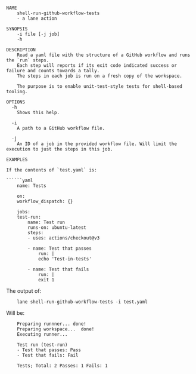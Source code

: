 ```
NAME
    shell-run-github-workflow-tests
    - a lane action

SYNOPSIS
    -i file [-j job]
    -h

DESCRIPTION
    Read a yaml file with the structure of a GitHub workflow and runs the `run` steps.
    Each step will reports if its exit code indicated success or failure and counts towards a tally.
    The steps in each job is run on a fresh copy of the workspace.

    The purpose is to enable unit-test-style tests for shell-based tooling.

OPTIONS
  -h
    Shows this help.

  -i
    A path to a GitHub workflow file.

  -j
    An ID of a job in the provided workflow file. Will limit the execution to just the steps in this job.

EXAMPLES

If the contents of `test.yaml` is:

``````yaml
    name: Tests

    on:
    workflow_dispatch: {}

    jobs:
    test-run:
        name: Test run
        runs-on: ubuntu-latest
        steps:
        - uses: actions/checkout@v3

        - name: Test that passes
            run: |
            echo 'Test-in-tests'

        - name: Test that fails
            run: |
            exit 1
``````

The output of:

``````
    lane shell-run-github-workflow-tests -i test.yaml
``````

Will be:

``````
    Preparing runnner... done!
    Preparing workspace...  done!
    Executing runner...

    Test run (test-run)
    - Test that passes: Pass
    - Test that fails: Fail

    Tests; Total: 2 Passes: 1 Fails: 1
``````
```
